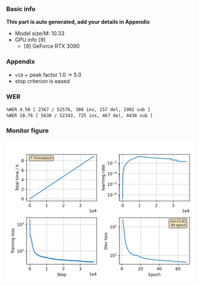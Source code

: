### Basic info

**This part is auto generated, add your details in Appendix**

* Model size/M: 10.33
* GPU info \[9\]
  * \[9\] GeForce RTX 3090

### Appendix

* `v19` + peak factor 1.0 -> 5.0
* stop criterion is eased

### WER
```
%WER 4.50 [ 2367 / 52576, 308 ins, 157 del, 1902 sub ]
%WER 10.76 [ 5630 / 52343, 725 ins, 467 del, 4438 sub ]
```

### Monitor figure
![monitor](./monitor.png)
